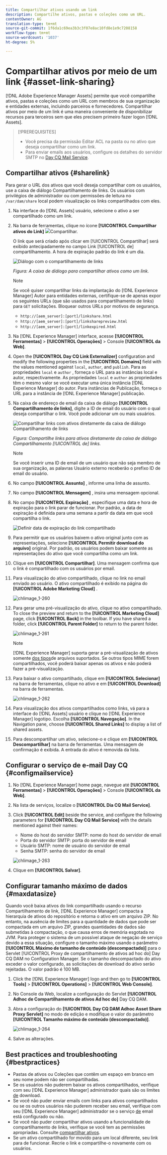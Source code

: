 ```yaml
---
title: Compartilhar ativos usando um link
description: Compartilhe ativos, pastas e coleções como um URL.
contentOwner: AG
translation-type: tm+mt
source-git-commit: 1f6da1c69ea3b3c3f07e8ac10fd8e1e9c7208158
workflow-type: tm+mt
source-wordcount: '1037'
ht-degree: 5%

---
```



# Compartilhar ativos por meio de um link {#asset-link-sharing}

[!DNL Adobe Experience Manager Assets] permite que você compartilhe ativos, pastas e coleções como um URL com membros de sua organização e entidades externas, incluindo parceiros e fornecedores. Compartilhar ativos por meio de um link é uma maneira conveniente de disponibilizar recursos para terceiros sem que eles precisem primeiro fazer logon [!DNL Assets].

>[!PREREQUISITES]
>
>* Você precisa da permissão Editar ACL na pasta ou no ativo que deseja compartilhar como um link.
>* Para enviar emails aos usuários, configure os detalhes do servidor SMTP no [Day CQ Mail Service](#configmailservice).


## Compartilhar ativos {#sharelink}

Para gerar o URL dos ativos que você deseja compartilhar com os usuários, use a caixa de diálogo Compartilhamento de links. Os usuários com privilégios de administrador ou com permissões de leitura no `/var/dam/share` local podem visualização os links compartilhados com eles.

1. Na interface do [!DNL Assets] usuário, selecione o ativo a ser compartilhado como um link.
1. Na barra de ferramentas, clique no ícone **[!UICONTROL Compartilhar ativos do Link]** ![](assets/do-not-localize/assets_share.png)Compartilhar.

   O link que será criado após clicar em [!UICONTROL Compartilhar] será exibido antecipadamente no campo Link [!UICONTROL de] compartilhamento. A hora de expiração padrão do link é um dia.

   ![Diálogo com o compartilhamento de links](assets/Link-sharing-dialog-box.png)

   *Figura: A caixa de diálogo para compartilhar ativos como um link.*

   >[!NOTE]
   >
   >Se você quiser compartilhar links da implantação do [!DNL Experience Manager] Autor para entidades externas, certifique-se de apenas expor os seguintes URLs (que são usados para compartilhamento de links) para `GET` solicitações. Bloquear outros URLs por motivos de segurança.
   >
   >* `http://[aem_server]:[port]/linkshare.html`
   >* `http://[aem_server]:[port]/linksharepreview.html`
   >* `http://[aem_server]:[port]/linkexpired.html`


1. Na [!DNL Experience Manager] interface, acesse **[!UICONTROL Ferramentas]** > **[!UICONTROL Operações]** > Console **[!UICONTROL da Web]**.

1. Open the **[!UICONTROL Day CQ Link Externalizer]** configuration and modify the following properties in the **[!UICONTROL Domains]** field with the values mentioned against `local`, `author`, and `publish`. Para as propriedades `local` e `author` , forneça o URL para as instâncias local e autor, respectivamente. As propriedades `local` e `author` as propriedades têm o mesmo valor se você executar uma única instância [!DNL Experience Manager] do autor. Para instâncias de Publicação, forneça o URL para a instância de [!DNL Experience Manager] publicação.

1. Na caixa de endereço de email da caixa de diálogo **[!UICONTROL Compartilhamento de links]**, digite a ID de email do usuário com o qual deseja compartilhar o link. Você pode adicionar um ou mais usuários.

   ![Compartilhar links com ativos diretamente da caixa de diálogo Compartilhamento de links](assets/Asset-Sharing-LinkShareDialog.png)

   *Figura: Compartilhe links para ativos diretamente da caixa de diálogo Compartilhamento [!UICONTROL de] links.*

   >[!NOTE]
   >
   >Se você inserir uma ID de email de um usuário que não seja membro de sua organização, as palavras Usuário  externo receberão o prefixo ID de email do usuário.

1. No campo **[!UICONTROL Assunto]** , informe uma linha de assunto.

1. No campo **[!UICONTROL Mensagem]** , insira uma mensagem opcional.

1. No campo **[!UICONTROL Expiração]** , especifique uma data e hora de expiração para o link parar de funcionar. Por padrão, a data de expiração é definida para uma semana a partir da data em que você compartilha o link.

   ![Definir data de expiração do link compartilhado](assets/Set-shared-link-expiration.png)

1. Para permitir que os usuários baixem o ativo original junto com as representações, selecione **[!UICONTROL Permitir download do arquivo]** original. Por padrão, os usuários podem baixar somente as representações do ativo que você compartilha como um link.

1. Clique em **[!UICONTROL Compartilhar]**. Uma mensagem confirma que o link é compartilhado com os usuários por email.

1. Para visualização do ativo compartilhado, clique no link no email enviado ao usuário. O ativo compartilhado é exibido na página do **[!UICONTROL Adobe Marketing Cloud]** .

   ![chlimage_1-260](assets/chlimage_1-545.png)

1. Para gerar uma pré-visualização do ativo, clique no ativo compartilhado. To close the preview and return to the **[!UICONTROL Marketing Cloud]** page, click **[!UICONTROL Back]** in the toolbar. If you have shared a folder, click **[!UICONTROL Parent Folder]** to return to the parent folder.

   ![chlimage_1-261](assets/chlimage_1-546.png)

   >[!NOTE]
   >
   >[!DNL Experience Manager] suporta gerar a pré-visualização de ativos somente [dos tipos](/help/assets/assets-formats.md)de arquivos suportados. Se outros tipos MIME forem compartilhados, você poderá baixar apenas os ativos e não poderá fazer a pré-visualização.

1. Para baixar o ativo compartilhado, clique em **[!UICONTROL Selecionar]** na barra de ferramentas, clique no ativo e em **[!UICONTROL Download]** na barra de ferramentas.

   ![chlimage_1-262](assets/chlimage_1-547.png)

1. Para visualização dos ativos compartilhados como links, vá para a interface do [!DNL Assets] usuário e clique no [!DNL Experience Manager] logotipo. Escolha **[!UICONTROL Navegação]**. In the Navigation pane, choose **[!UICONTROL Shared Links]** to display a list of shared assets.

1. Para descompartilhar um ativo, selecione-o e clique em **[!UICONTROL Descompartilhar]** na barra de ferramentas. Uma mensagem de confirmação é exibida. A entrada do ativo é removida da lista.

## Configurar o serviço de e-mail Day CQ {#configmailservice}

1. No [!DNL Experience Manager] home page, navegue até **[!UICONTROL Ferramentas]** > **[!UICONTROL Operações]** > Console **[!UICONTROL da Web]**.
1. Na lista de serviços, localize o **[!UICONTROL Dia CQ Mail Service]**.
1. Click **[!UICONTROL Edit]** beside the service, and configure the following parameters for **[!UICONTROL Day CQ Mail Service]** with the details mentioned against their names:

   * Nome do host do servidor SMTP: nome do host do servidor de email
   * Porta do servidor SMTP: porta do servidor de email
   * Usuário SMTP: nome de usuário do servidor de email
   * Senha SMTP: senha do servidor de email

   ![chlimage_1-263](assets/chlimage_1-548.png)

1. Clique em **[!UICONTROL Salvar]**.

## Configurar tamanho máximo de dados {#maxdatasize}

Quando você baixa ativos do link compartilhado usando o recurso Compartilhamento de link, [!DNL Experience Manager] compacta a hierarquia de ativos do repositório e retorna o ativo em um arquivo ZIP. No entanto, na ausência de limites para a quantidade de dados que pode ser compactada em um arquivo ZIP, grandes quantidades de dados são submetidas à compactação, o que causa erros de memória esgotada no JVM. Para proteger o sistema de um possível ataque de negação de serviço devido a essa situação, configure o tamanho máximo usando o parâmetro **[!UICONTROL Máximo de tamanho de conteúdo (descompactado)]** para o Servlet [!UICONTROL Proxy de compartilhamento de ativos ad hoc do] Day CQ DAM no Configuration Manager. Se o tamanho descompactado do ativo exceder o valor configurado, as solicitações de download do ativo serão rejeitadas. O valor padrão é 100 MB.

1. Click the [!DNL Experience Manager] logo and then go to **[!UICONTROL Tools]** > **[!UICONTROL Operations]** > **[!UICONTROL Web Console]**.
1. No Console da Web, localize a configuração do Servlet **[!UICONTROL Adhoc de Compartilhamento de ativos Ad hoc do]** Day CQ DAM.
1. Abra a configuração do **[!UICONTROL Day CQ DAM Adhoc Asset Share Proxy Servlet]** no modo de edição e modifique o valor do parâmetro **[!UICONTROL Tamanho máximo de conteúdo (descompactado)]**.

   ![chlimage_1-264](assets/chlimage_1-549.png)

1. Salve as alterações.

## Best practices and troubleshooting {#bestpractices}

* Pastas de ativos ou Coleções que contêm um espaço em branco em seu nome podem não ser compartilhadas.
* Se os usuários não puderem baixar os ativos compartilhados, verifique com seu [!DNL Experience Manager] administrador quais são os limites [de](#maxdatasize) download.
* Se você não puder enviar emails com links para ativos compartilhados ou se os outros usuários não puderem receber seu email, verifique com seu [!DNL Experience Manager] administrador se o serviço [de](#configmailservice) email está configurado ou não.
* Se você não puder compartilhar ativos usando a funcionalidade de compartilhamento de links, verifique se você tem as permissões apropriadas. Consulte [compartilhar ativos](#sharelink).
* Se um ativo compartilhado for movido para um local diferente, seu link para de funcionar. Recrie o link e compartilhe-o novamente com os usuários.

